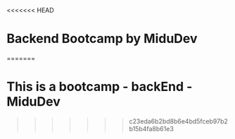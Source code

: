 <<<<<<< HEAD
# Backend Bootcamp by MiduDev
=======
# This is a bootcamp - backEnd - MiduDev
>>>>>>> c23eda6b2bd8b6e4bd5fceb97b2b15b4fa8b61e3
